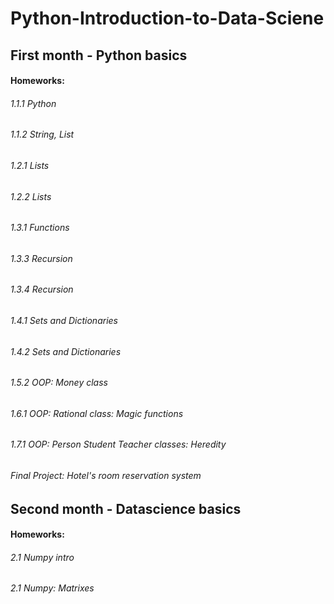 # Python-Introduction-to-Data-Sciene


 ## First month - Python basics
 #### Homeworks:
 ###### 1.1.1 Python
 ###### 1.1.2 String, List
 ###### 1.2.1 Lists
 ###### 1.2.2 Lists
 ###### 1.3.1 Functions
 ###### 1.3.3 Recursion
 ###### 1.3.4 Recursion
 ###### 1.4.1 Sets and Dictionaries
 ###### 1.4.2 Sets and Dictionaries
 ###### 1.5.2 OOP: Money class
 ###### 1.6.1 OOP: Rational class:  Magic functions
 ###### 1.7.1 OOP: Person Student Teacher classes: Heredity
 ###### Final Project: Hotel's room reservation system



 ## Second month - Datascience basics
 #### Homeworks:
 ###### 2.1 Numpy intro
 ###### 2.1 Numpy: Matrixes
